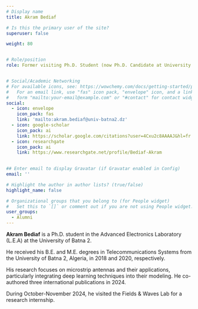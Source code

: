 ```yaml
---
# Display name
title: Akram Bediaf

# Is this the primary user of the site?
superuser: false

weight: 80


# Role/position
role: Former visiting Ph.D. Student (now Ph.D. Candidate at University of Batna 2, Algeria)


# Social/Academic Networking
# For available icons, see: https://wowchemy.com/docs/getting-started/page-builder/#icons
#   For an email link, use "fas" icon pack, "envelope" icon, and a link in the
#   form "mailto:your-email@example.com" or "#contact" for contact widget.
social:
  - icon: envelope
    icon_pack: fas
    link: 'mailto:akram.bediaf@univ-batna2.dz'
  - icon: google-scholar
    icon_pack: ai
    link: https://scholar.google.com/citations?user=4Cxu2c8AAAAJ&hl=fr
  - icon: researchgate
    icon_pack: ai
    link: https://www.researchgate.net/profile/Bediaf-Akram
  

## Enter email to display Gravatar (if Gravatar enabled in Config)
email: ''

# Highlight the author in author lists? (true/false)
highlight_name: false

# Organizational groups that you belong to (for People widget)
#   Set this to `[]` or comment out if you are not using People widget.
user_groups:
  - Alumni
---
```



**Akram Bediaf** is a Ph.D. student in the Advanced Electronics Laboratory (L.E.A) at the University of Batna 2. 

He received his B.E. and  M.E. degrees in Telecommunications Systems from the University of Batna 2, Algeria, in 2018 and 2020, respectively.

His research focuses on microstrip antennas and their applications, particularly integrating deep learning techniques into their modeling. He co-authored three international publications in 2024.

During October-November 2024, he visited the Fields & Waves Lab for a research internship.
